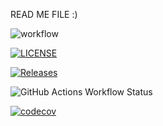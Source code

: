 READ ME FILE :)

![workflow](https://github.com/benjaminrisbey/sem/actions/workflows/main.yml/badge.svg)

[![LICENSE](https://img.shields.io/github/license/benjaminrisbey/sem.svg?style=flat-square)](https://github.com/benjaminrisbey/sem/blob/master/LICENSE)

[![Releases](https://img.shields.io/github/release/benjaminrisbey/sem/all.svg?style=flat-square)](https://github.com/benjaminrisbey/sem/releases)

![GitHub Actions Workflow Status](https://img.shields.io/github/actions/workflow/status/benjaminrisbey/sem/main.yml?branch=develop)

[![codecov](https://codecov.io/gh/benjaminrisbey/sem/graph/badge.svg?token=9JC4XXJTVA)](https://codecov.io/gh/benjaminrisbey/sem)